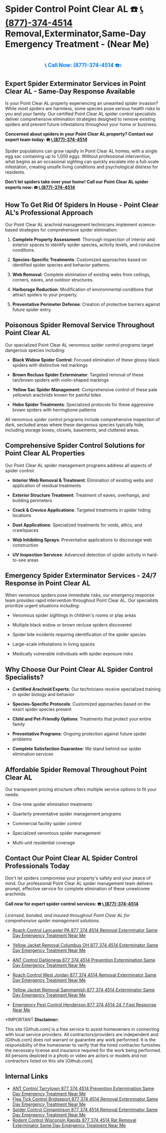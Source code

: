 # Spider Control Point Clear AL ☎️ [📞 (877)-374-4514](https://pest-control-4514.netlify.app) Removal,Exterminator,Same-Day Emergency Treatment - (Near Me)
# 

<p align="center" style="font-size: 1.2em; font-weight: bold; margin: 20px 0;">
  <a href="https://pest-control-4514.netlify.app" target="_blank" style="color: #007BFF; text-decoration: none;">📞 Call Now: (877)-374-4514 ☎️💧</a>
</p>

## Expert Spider Exterminator Services in Point Clear AL - Same-Day Response Available

Is your Point Clear AL property experiencing an unwanted spider invasion? While most spiders are harmless, some species pose serious health risks to you and your family. Our certified Point Clear AL spider control specialists deliver comprehensive elimination strategies designed to remove existing spiders and prevent future infestations throughout your home or business.

**Concerned about spiders in your Point Clear AL property? Contact our expert team today: ☎️ [📞 (877)-374-4514](https://pest-control-4514.netlify.app)**

Spider populations can grow rapidly in Point Clear AL homes, with a single egg sac containing up to 1,000 eggs. Without professional intervention, what begins as an occasional sighting can quickly escalate into a full-scale infestation, creating unsafe living conditions and psychological distress for residents.

**Don't let spiders take over your home! Call our Point Clear AL spider experts now: ☎️ [📞 (877)-374-4514](https://pest-control-4514.netlify.app)**

## How To Get Rid Of Spiders In House - Point Clear AL's Professional Approach

Our Point Clear AL arachnid management technicians implement science-based strategies for comprehensive spider elimination:

1. **Complete Property Assessment**: Thorough inspection of interior and exterior spaces to identify spider species, activity levels, and conducive conditions.

2. **Species-Specific Treatments**: Customized approaches based on identified spider species and behavior patterns.

3. **Web Removal**: Complete elimination of existing webs from ceilings, corners, eaves, and outdoor structures.

4. **Harborage Reduction**: Modification of environmental conditions that attract spiders to your property.

5. **Preventative Perimeter Defense**: Creation of protective barriers against future spider entry.

## Poisonous Spider Removal Service Throughout Point Clear AL

Our specialized Point Clear AL venomous spider control programs target dangerous species including:

- **Black Widow Spider Control**: Focused elimination of these glossy black spiders with distinctive red markings

- **Brown Recluse Spider Exterminator**: Targeted removal of these tan/brown spiders with violin-shaped markings

- **Yellow Sac Spider Management**: Comprehensive control of these pale yellowish arachnids known for painful bites

- **Hobo Spider Treatments**: Specialized protocols for these aggressive brown spiders with herringbone patterns

All venomous spider control programs include comprehensive inspection of dark, secluded areas where these dangerous species typically hide, including storage boxes, closets, basements, and cluttered areas.

## Comprehensive Spider Control Solutions for Point Clear AL Properties

Our Point Clear AL spider management programs address all aspects of spider control:

- **Interior Web Removal & Treatment**: Elimination of existing webs and application of residual treatments

- **Exterior Structure Treatment**: Treatment of eaves, overhangs, and building perimeters

- **Crack & Crevice Applications**: Targeted treatments in spider hiding locations

- **Dust Applications**: Specialized treatments for voids, attics, and crawlspaces

- **Web Inhibiting Sprays**: Preventative applications to discourage web construction

- **UV Inspection Services**: Advanced detection of spider activity in hard-to-see areas

## Emergency Spider Exterminator Services - 24/7 Response in Point Clear AL

When venomous spiders pose immediate risks, our emergency response team provides rapid intervention throughout Point Clear AL. Our specialists prioritize urgent situations including:

- Venomous spider sightings in children's rooms or play areas

- Multiple black widow or brown recluse spiders discovered

- Spider bite incidents requiring identification of the spider species

- Large-scale infestations in living spaces

- Medically vulnerable individuals with spider exposure risks

## Why Choose Our Point Clear AL Spider Control Specialists?

- **Certified Arachnid Experts**: Our technicians receive specialized training in spider biology and behavior

- **Species-Specific Protocols**: Customized approaches based on the exact spider species present

- **Child and Pet-Friendly Options**: Treatments that protect your entire family

- **Preventative Programs**: Ongoing protection against future spider problems

- **Complete Satisfaction Guarantee**: We stand behind our spider elimination services

## Affordable Spider Removal Throughout Point Clear AL

Our transparent pricing structure offers multiple service options to fit your needs:

- One-time spider elimination treatments

- Quarterly preventative spider management programs

- Commercial facility spider control

- Specialized venomous spider management

- Multi-unit residential coverage

## Contact Our Point Clear AL Spider Control Professionals Today

Don't let spiders compromise your property's safety and your peace of mind. Our professional Point Clear AL spider management team delivers prompt, effective service for complete elimination of these unwelcome arachnids.

**Call now for expert spider control services: ☎️ [📞 (877)-374-4514](https://pest-control-4514.netlify.app)**

*Licensed, bonded, and insured throughout Point Clear AL for comprehensive spider management solutions.*


- [Roach Control Lancaster PA 877 374 4514 Removal Exterminator Same Day Emergency Treatment Near Me](https://github.com/allyoucaneatsushiin/pest-control/blob/main/Roach-Control-Lancaster-PA-877-374-4514-Removal-Exterminator-Same-Day-Emergency-Treatment-Near-Me.md)
- [Yellow Jacket Removal Columbus OH 877 374 4514 Exterminator Same Day Emergency Treatment Near Me](https://github.com/allyoucaneatsushiin/pest-control/blob/main/Yellow-Jacket-Removal-Columbus-OH-877-374-4514-Exterminator-Same-Day-Emergency-Treatment-Near-Me.md)
- [ANT Control Dahlonega 877 374 4514 Prevention Extermination Same Day Emergency Treatment Near Me](https://github.com/allyoucaneatsushiin/pest-control/blob/main/ANT-Control-Dahlonega-877-374-4514-Prevention-Extermination-Same-Day-Emergency-Treatment-Near-Me.md)


- [Roach Control West Jordan 877 374 4514 Removal Exterminator Same Day Emergency Treatment Near Me](https://github.com/allyoucaneatsushiin/pest-control/blob/main/Roach-Control-West-Jordan-877-374-4514-Removal-Exterminator-Same-Day-Emergency-Treatment-Near-Me.md)
- [Yellow Jacket Removal Sammamish 877 374 4514 Exterminator Same Day Emergency Treatment Near Me](https://github.com/allyoucaneatsushiin/pest-control/blob/main/Yellow-Jacket-Removal-Sammamish-877-374-4514-Exterminator-Same-Day-Emergency-Treatment-Near-Me.md)
- [Emergency Pest Control Henderson 877 374 4514 24 7 Fast Response Near Me](https://github.com/allyoucaneatsushiin/pest-control/blob/main/Emergency-Pest-Control-Henderson-877-374-4514-24-7-Fast-Response-Near-Me.md)


*IMPORTANT **Disclaimer:**  

This site [Github.com] is a free service to assist homeowners in connecting with local service providers. All contractors/providers are independent and [Github.com] does not warrant or guarantee any work performed. It is the responsibility of the homeowner to verify that the hired contractor furnishes the necessary license and insurance required for the work being performed. All persons depicted in a photo or video are actors or models and not contractors listed on this site [Github.com].


## Internal Links
- [ANT Control Tarrytown 877 374 4514 Prevention Extermination Same Day Emergency Treatment Near Me](https://github.com/allyoucaneatsushiin/pest-control/blob/main/ANT-Control-Tarrytown-877-374-4514-Prevention-Extermination-Same-Day-Emergency-Treatment-Near-Me.md)
- [Flea Tick Control Bridgeport 877 374 4514 Removal Exterminator Same Day Emergency Treatment Near Me](https://github.com/allyoucaneatsushiin/pest-control/blob/main/Flea-Tick-Control-Bridgeport-877-374-4514-Removal-Exterminator-Same-Day-Emergency-Treatment-Near-Me.md)
- [Spider Control Cinnaminson 877 374 4514 Removal Exterminator Same Day Emergency Treatment Near Me](https://github.com/allyoucaneatsushiin/pest-control/blob/main/Spider-Control-Cinnaminson-877-374-4514-Removal-Exterminator-Same-Day-Emergency-Treatment-Near-Me.md)
- [Rodent Control Wisconsin Rapids 877 374 4514 Rat Removal Exterminator Same Day Emergency Treatment Near Me](https://github.com/allyoucaneatsushiin/pest-control/blob/main/Rodent-Control-Wisconsin-Rapids-877-374-4514-Rat-Removal-Exterminator-Same-Day-Emergency-Treatment-Near-Me.md)
